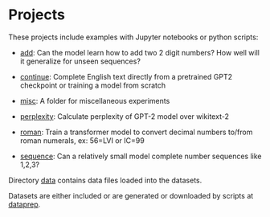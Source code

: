 # Projects

These projects include examples with Jupyter notebooks or python scripts:

- [add](add/): Can the model learn how to add two 2 digit numbers? How well will it generalize for unseen sequences?

- [continue](continue/): Complete English text directly from a pretrained GPT2 checkpoint or training a model from scratch

- [misc](misc/): A folder for miscellaneous experiments

- [perplexity](perplexity/): Calculate perplexity of GPT-2 model over wikitext-2

- [roman](roman/): Train a transformer model to convert decimal numbers to/from roman numerals, ex: 56=LVI or IC=99

- [sequence](sequence/): Can a relatively small model complete number sequences like 1,2,3?


Directory [data](data/) contains data files loaded into the datasets.

Datasets are either included or are generated or downloaded by scripts at [dataprep](dataprep/).